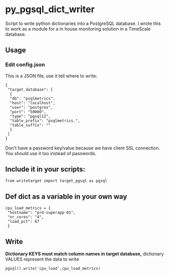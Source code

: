 # py_pgsql_dict_writer
Script to write python dictionaries into a PostgreSQL database.
I wrote this to work as a module for a in house monitoring solution in a TimeScale database.

## Usage
### Edit config.json
This is a JSON file, use it tell where to write:  
```
{
 "target_database": [  
  {  
  "db": "psqlmetrics",  
  "host": "localhost",  
  "user": "postgres",  
  "port": "50000",  
  "type": "pgsql12",  
  "table_prefix": "psqlmetrics.",  
  "table_suffix": ""  
  }  
 ]  
}
```
Don't have a password key/value because we have client SSL connection.
You should use it too instead of passwords.

## Include it in your scripts:
```from writetarget import target_pgsql as pgsql```

## Def dict as a variable in your own way
```
cpu_load_metrics = {  
 "hostname": "prd-superapp-01",  
 "nr_cores": "4",
 "load_pct": 67
 }
```

## Write
**Dictionary KEYS must match column names in target database,** dictionary VALUES represent the data to write

```pgsql().write('cpu_load',cpu_load_metrics)```




